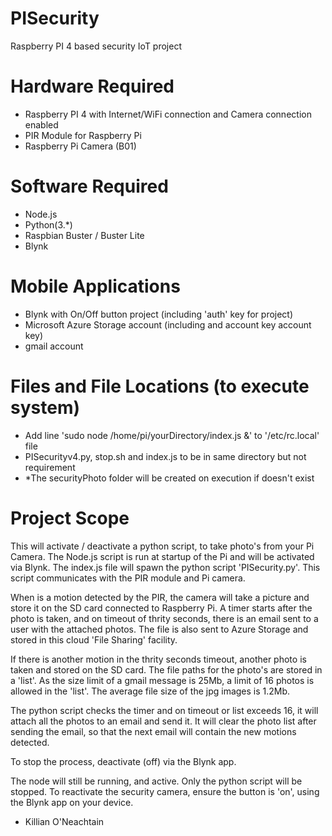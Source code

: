 # PISecurity
Raspberry PI 4 based security IoT project

# Hardware Required

- Raspberry PI 4 with Internet/WiFi connection and Camera connection enabled
- PIR Module for Raspberry Pi
- Raspberry Pi Camera (B01)

# Software Required

- Node.js
- Python(3.*)
- Raspbian Buster / Buster Lite
- Blynk 

# Mobile Applications

- Blynk with On/Off button project (including 'auth' key for project)
- Microsoft Azure Storage account (including and account key account key)
- gmail account

# Files and File Locations (to execute system)

- Add line 'sudo node /home/pi/yourDirectory/index.js &' to '/etc/rc.local' file
- PISecurityv4.py, stop.sh and index.js to be in same directory but not requirement
- *The securityPhoto folder will be created on execution if doesn't exist

# Project Scope

This will activate / deactivate a python script, to take photo's from your Pi Camera. The Node.js script is run at startup of
the Pi and will be activated via Blynk. The index.js file will spawn the python script 'PISecurity.py'. This script communicates with the PIR module and Pi camera. 

When is a motion detected by the PIR, the camera will take a picture and store it on the SD card connected to Raspberry Pi. A timer starts after the photo is taken, and on timeout of thrity seconds, there is an email sent to a user with the attached photos. The file is also sent to Azure Storage and stored in this cloud 'File Sharing' facility.

If there is another motion in the thrity seconds timeout, another photo is taken and stored on the SD card. The file paths for the photo's are stored in a 'list'. As the size limit of a gmail message is 25Mb, a limit of 16 photos is allowed in the 'list'. The average file size of the jpg images is 1.2Mb. 

The python script checks the timer and on timeout or list exceeds 16, it will attach all the photos to an email and send it.  It will clear the photo list after sending the email, so that the next email will contain the new motions detected. 

To stop the process, deactivate (off) via the Blynk app. 

The node will still be running, and active. Only the python script will be stopped. To reactivate the security camera, ensure the button is 'on', using the Blynk app on your device.

- Killian O'Neachtain
